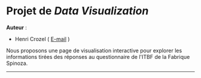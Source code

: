 # Projet de _Data Visualization_

**Auteur** :  
+ Henri Crozel ( [E-mail](mailto:henri.crozel@ensae.fr) )

Nous proposons une page de visualisation interactive pour explorer les informations tirées des réponses au questionnaire de l'ITBF de la Fabrique Spinoza.

***

